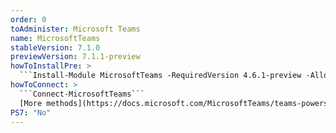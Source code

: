 ```yaml
---
order: 0
toAdminister: Microsoft Teams
name: MicrosoftTeams
stableVersion: 7.1.0
previewVersion: 7.1.1-preview
howToInstallPre: >
  ```Install-Module MicrosoftTeams -RequiredVersion 4.6.1-preview -AllowPrerelease```
howToConnect: >
  ```Connect-MicrosoftTeams```
  [More methods](https://docs.microsoft.com/MicrosoftTeams/teams-powershell-install#sign-in?WT.mc_id=M365-MVP-5004663)
PS7: "No"
---
```

